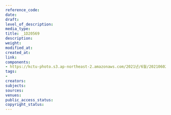 ```yaml
---
reference_code: 
date: 
draft: 
level_of_description: 
media_type: 
title: _1D20569
description: 
weight: 
modified_at: 
created_at: 
link: 
components:
- https://kctu-photo.s3.ap-northeast-2.amazonaws.com/2021년/6월/20210602_산재처리+지연+근본+대책수립!+민주노총+결의대회/_1D20569.jpg
tags:
- 
creators: 
subjects: 
sources: 
venues: 
public_access_status: 
copyright_status: 
---
```

